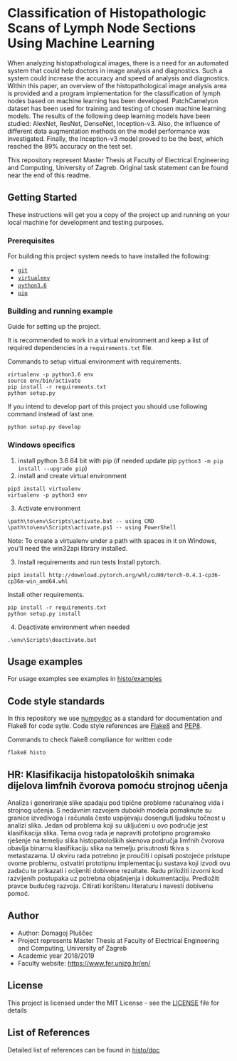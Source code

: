 # Classification of Histopathologic Scans of Lymph Node  Sections Using Machine Learning

When analyzing histopathological images, there is a need for an automated system that could help doctors in image analysis and diagnostics. Such a system could increase the accuracy and speed of analysis and diagnostics.
Within this paper, an overview of the histopathological image analysis area is provided and a program implementation for the classification of lymph nodes based on machine learning has been developed. 
PatchCamelyon dataset has been used for training and testing of chosen machine learning models. 
The results of the following deep learning models have been studied: AlexNet, ResNet, DenseNet, Inception-v3. Also, the influence of different data augmentation methods on the model performance was investigated. Finally, the Inception-v3 model proved to be the best, which reached the 89% accuracy on the test set.


This repository represent Master Thesis at Faculty of Electrical Engineering and Computing, University of Zagreb. Original task statement can be found near the end of this readme.

## Getting Started 

These instructions will get you a copy of the project up and running on your local machine for development and testing purposes.

### Prerequisites
For building this project system needs to have installed the following:
- [```git```](https://git-scm.com/)
- [```virtualenv```](https://virtualenv.pypa.io/en/latest/installation/)
- [```python3.6```](https://www.python.org/downloads/release/python-360/)
- [```pip```](https://pypi.org/project/pip/)


### Building and running example

Guide for setting up the project. 

It is recommended to work in a virtual environment and keep a list of required dependencies in a ```requirements.txt``` file. 

Commands to setup virtual environment with requirements.
```
virtualenv -p python3.6 env
source env/bin/activate
pip install -r requirements.txt
python setup.py
```

If you intend to develop part of this project you should use following command instead of last one.
```
python setup.py develop
```

### Windows specifics
1. install python 3.6 64 bit with pip
(if needed update pip ``` python3 -m pip install --upgrade pip ```)
2. install and create virtual environment  
```
pip3 install virtualenv
virtualenv -p python3 env
```
3. Activate environment  
```
\path\to\env\Scripts\activate.bat -- using CMD
\path\to\env\Scripts\activate.ps1 -- using PowerShell
```

Note: To create a virtualenv under a path with spaces in it on Windows, you’ll need the win32api library installed.

3. Install requirements and run tests
Install pytorch.  
```
pip3 install http://download.pytorch.org/whl/cu90/torch-0.4.1-cp36-cp36m-win_amd64.whl
```
Install other requirements.  
```
pip install -r requirements.txt
python setup.py install
```

4. Deactivate environment when needed  
```
.\env\Scripts\deactivate.bat
```

## Usage examples
For usage examples see examples in [histo/examples](https://github.com/domi385/FER/tree/master/histo/examples)

## Code style standards
In this repository we use [numpydoc](https://numpydoc.readthedocs.io/en/latest/) as a standard for documentation and Flake8 for code sytle. Code style references are [Flake8](http://flake8.pycqa.org/en/latest/) and [PEP8](https://www.python.org/dev/peps/pep-0008/).

Commands to check flake8 compliance for written code 
```
flake8 histo
```

## HR: Klasifikacija histopatoloških snimaka dijelova limfnih čvorova pomoću strojnog učenja

Analiza i generiranje slike spadaju pod tipične probleme računalnog vida i strojnog učenja. S nedavnim razvojem dubokih modela pomaknute su granice izvedivoga i računala često uspijevaju dosenguti ljudsku točnost u analizi slika. Jedan od problema koji su uključeni u ovo područje jest klasifikacija slika.
Tema ovog rada je napraviti prototipno programsko rješenje na temelju slika histopatoloških skenova područja limfnih čvorova obavlja  binarnu klasifikaciju slika na temelju prisutnosti tkiva s metastazama.
U okviru rada potrebno je proučiti i opisati postojeće pristupe ovome problemu, ostvatiri prototipnu implementaciju sustava koji izvodi ovu zadaću te prikazati i ocijeniti dobivene rezultate. 
Radu priložiti izvorni kod razvijenih postupaka uz potrebna objašnjenja i dokumentaciju. Predložiti pravce budućeg razvoja. Citirati korištenu literaturu i navesti dobivenu pomoć.

## Author

* Author: Domagoj Pluščec
* Project represents Master Thesis at Faculty of Electrical Engineering and Computing, University of Zagreb  
* Academic year 2018/2019  
* Faculty website: https://www.fer.unizg.hr/en/ 

## License

This project is licensed under the MIT License - see the [LICENSE](LICENSE) file for details

## List of References

Detailed list of references can be found in [histo/doc](https://github.com/domi385/FER/tree/master/docs/Diplomski_rad[2019]Pluscec_Domagoj.docx)